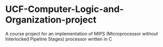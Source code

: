 # UCF-Computer-Logic-and-Organization-project
A course project for an implementation of MIPS (Microprocessor without Interlocked Pipeline Stages) processor written in C
